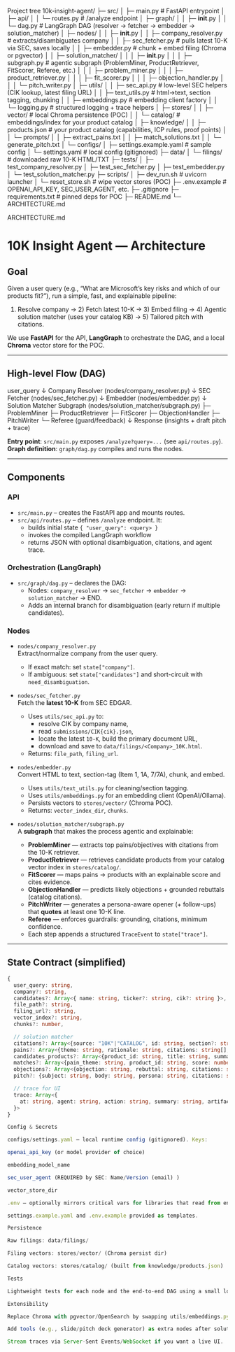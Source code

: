Project tree
10k-insight-agent/
├─ src/
│  ├─ main.py                       # FastAPI entrypoint
│  ├─ api/
│  │  └─ routes.py                  # /analyze endpoint
│  ├─ graph/
│  │  ├─ __init__.py
│  │  └─ dag.py                     # LangGraph DAG (resolver → fetcher → embedder → solution_matcher)
│  ├─ nodes/
│  │  ├─ __init__.py
│  │  ├─ company_resolver.py        # extracts/disambiguates company
│  │  ├─ sec_fetcher.py             # pulls latest 10-K via SEC, saves locally
│  │  ├─ embedder.py                # chunk + embed filing (Chroma or pgvector)
│  │  ├─ solution_matcher/
│  │  │  ├─ __init__.py
│  │  │  ├─ subgraph.py             # agentic subgraph (ProblemMiner, ProductRetriever, FitScorer, Referee, etc.)
│  │  │  ├─ problem_miner.py
│  │  │  ├─ product_retriever.py
│  │  │  ├─ fit_scorer.py
│  │  │  ├─ objection_handler.py
│  │  │  └─ pitch_writer.py
│  ├─ utils/
│  │  ├─ sec_api.py                 # low-level SEC helpers (CIK lookup, latest filing URL)
│  │  ├─ text_utils.py              # html->text, section tagging, chunking
│  │  ├─ embeddings.py              # embedding client factory
│  │  └─ logging.py                 # structured logging + trace helpers
│  ├─ stores/
│  │  ├─ vector/                    # local Chroma persistence (POC)
│  │  └─ catalog/                   # embeddings/index for your product catalog
│  ├─ knowledge/
│  │  ├─ products.json              # your product catalog (capabilities, ICP rules, proof points)
│  │  └─ prompts/
│  │     ├─ extract_pains.txt
│  │     ├─ match_solutions.txt
│  │     └─ generate_pitch.txt
│  └─ configs/
│     ├─ settings.example.yaml      # sample config
│     └─ settings.yaml              # local config (gitignored)
├─ data/
│  └─ filings/                      # downloaded raw 10-K HTML/TXT
├─ tests/
│  ├─ test_company_resolver.py
│  ├─ test_sec_fetcher.py
│  ├─ test_embedder.py
│  └─ test_solution_matcher.py
├─ scripts/
│  ├─ dev_run.sh                    # uvicorn launcher
│  └─ reset_store.sh                # wipe vector stores (POC)
├─ .env.example                     # OPENAI_API_KEY, SEC_USER_AGENT, etc.
├─ .gitignore
├─ requirements.txt                 # pinned deps for POC
├─ README.md
└─ ARCHITECTURE.md

ARCHITECTURE.md
# 10K Insight Agent — Architecture

## Goal
Given a user query (e.g., “What are Microsoft’s key risks and which of our products fit?”), run a simple, fast, and explainable pipeline:

1) Resolve company → 2) Fetch latest 10-K → 3) Embed filing → 4) Agentic solution matcher (uses your catalog KB) → 5) Tailored pitch with citations.

We use **FastAPI** for the API, **LangGraph** to orchestrate the DAG, and a local **Chroma** vector store for the POC.

---

## High-level Flow (DAG)



user_query
↓
Company Resolver (nodes/company_resolver.py)
↓
SEC Fetcher (nodes/sec_fetcher.py)
↓
Embedder (nodes/embedder.py)
↓
Solution Matcher Subgraph (nodes/solution_matcher/subgraph.py)
├─ ProblemMiner
├─ ProductRetriever
├─ FitScorer
├─ ObjectionHandler
├─ PitchWriter
└─ Referee (guard/feedback)
↓
Response (insights + draft pitch + trace)


**Entry point**: `src/main.py` exposes `/analyze?query=...` (see `api/routes.py`).  
**Graph definition**: `graph/dag.py` compiles and runs the nodes.

---

## Components

### API
- `src/main.py` – creates the FastAPI app and mounts routes.
- `src/api/routes.py` – defines `/analyze` endpoint. It:
  - builds initial state `{ "user_query": <query> }`
  - invokes the compiled LangGraph workflow
  - returns JSON with optional disambiguation, citations, and agent trace.

### Orchestration (LangGraph)
- `src/graph/dag.py` – declares the DAG:
  - Nodes: `company_resolver` → `sec_fetcher` → `embedder` → `solution_matcher` → END.
  - Adds an internal branch for disambiguation (early return if multiple candidates).

### Nodes
- `nodes/company_resolver.py`  
  Extract/normalize company from the user query.
  - If exact match: set `state["company"]`.
  - If ambiguous: set `state["candidates"]` and short-circuit with `need_disambiguation`.

- `nodes/sec_fetcher.py`  
  Fetch the **latest 10-K** from SEC EDGAR.
  - Uses `utils/sec_api.py` to:
    - resolve CIK by company name,
    - read `submissions/CIK{cik}.json`,
    - locate the latest `10-K`, build the primary document URL,
    - download and save to `data/filings/<Company>_10K.html`.
  - Returns: `file_path`, `filing_url`.

- `nodes/embedder.py`  
  Convert HTML to text, section-tag (Item 1, 1A, 7/7A), chunk, and embed.
  - Uses `utils/text_utils.py` for cleaning/section tagging.
  - Uses `utils/embeddings.py` for an embedding client (OpenAI/Ollama).
  - Persists vectors to `stores/vector/` (Chroma POC).
  - Returns: `vector_index_dir`, `chunks`.

- `nodes/solution_matcher/subgraph.py`  
  A **subgraph** that makes the process agentic and explainable:
  - **ProblemMiner** — extracts top pains/objectives with citations from the 10-K retriever.
  - **ProductRetriever** — retrieves candidate products from your catalog vector index in `stores/catalog/`.
  - **FitScorer** — maps pains → products with an explainable score and cites evidence.
  - **ObjectionHandler** — predicts likely objections + grounded rebuttals (catalog citations).
  - **PitchWriter** — generates a persona-aware opener (+ follow-ups) that **quotes** at least one 10-K line.
  - **Referee** — enforces guardrails: grounding, citations, minimum confidence.
  - Each step appends a structured `TraceEvent` to `state["trace"]`.

---

## State Contract (simplified)
```ts
{
  user_query: string,
  company?: string,
  candidates?: Array<{ name: string, ticker?: string, cik?: string }>,
  file_path?: string,
  filing_url?: string,
  vector_index?: string,
  chunks?: number,

  // solution matcher
  citations?: Array<{source: "10K"|"CATALOG", id: string, section?: string, page?: number, quote?: string}>,
  pains?: Array<{theme: string, rationale: string, citations: string[], confidence: number}>,
  candidates_products?: Array<{product_id: string, title: string, summary: string}>,
  matches?: Array<{pain_theme: string, product_id: string, score: number, why: string, citations: string[]}>,
  objections?: Array<{objection: string, rebuttal: string, citations: string[]}>,
  pitch?: {subject: string, body: string, persona: string, citations: string[]},

  // trace for UI
  trace: Array<{
    at: string, agent: string, action: string, summary: string, artifacts?: any
  }>
}

Config & Secrets

configs/settings.yaml – local runtime config (gitignored). Keys:

openai_api_key (or model provider of choice)

embedding_model_name

sec_user_agent (REQUIRED by SEC: Name/Version (email) )

vector_store_dir

.env – optionally mirrors critical vars for libraries that read from env.

settings.example.yaml and .env.example provided as templates.

Persistence

Raw filings: data/filings/

Filing vectors: stores/vector/ (Chroma persist dir)

Catalog vectors: stores/catalog/ (built from knowledge/products.json)

Tests

Lightweight tests for each node and the end-to-end DAG using a small local fixture.

Extensibility

Replace Chroma with pgvector/OpenSearch by swapping utils/embeddings.py + the vector store calls.

Add tools (e.g., slide/pitch deck generator) as extra nodes after solution_matcher.

Stream traces via Server-Sent Events/WebSocket if you want a live UI.